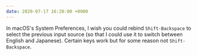 ```yaml
---
date: 2020-07-17 16:20:00 +0900
---
```


In macOS's System Preferences, I wish you could rebind `Shift-Backspace` to select the previous input source (so that I could use it to switch between English and Japanese). Certain keys work but for some reason not `Shift-Backspace`.
